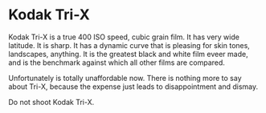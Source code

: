 # Kodak Tri-X

Kodak Tri-X is a true 400 ISO speed, cubic grain film. It has very wide latitude. It is sharp. It has a dynamic curve that is pleasing for skin tones, landscapes, anything. It is the greatest black and white film eveer made, and is the benchmark against which all other films are compared. 

Unfortunately is totally unaffordable now. There is nothing more to say about Tri-X, because the expense just leads to disappointment and dismay.

Do not shoot Kodak Tri-X.